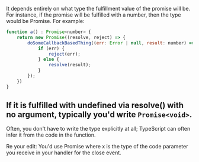 
It depends entirely on what type the fulfillment value of the promise will be. For instance, if the promise will be fulfilled with a number, then the type would be Promise<number>. For example:
```js
function a() : Promise<number> {
    return new Promise((resolve, reject) => {
        doSomeCallbackBasedThing((err: Error | null, result: number) => {
            if (err) {
                reject(err);
            } else {
                resolve(result);
            }
        });
    })
}
```
## If it is fulfilled with undefined via resolve() with no argument, typically you'd write `Promise<void>`.

Often, you don't have to write the type explicitly at all; TypeScript can often infer it from the code in the function.

Re your edit: You'd use Promise<x> where x is the type of the code parameter you receive in your handler for the close event.